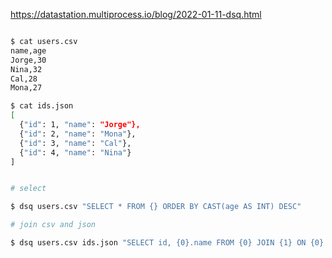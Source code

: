 

https://datastation.multiprocess.io/blog/2022-01-11-dsq.html


```bash

$ cat users.csv
name,age
Jorge,30
Nina,32
Cal,28
Mona,27

$ cat ids.json
[
  {"id": 1, "name": "Jorge"},
  {"id": 2, "name": "Mona"},
  {"id": 3, "name": "Cal"},
  {"id": 4, "name": "Nina"}
]


# select

$ dsq users.csv "SELECT * FROM {} ORDER BY CAST(age AS INT) DESC"

# join csv and json

$ dsq users.csv ids.json "SELECT id, {0}.name FROM {0} JOIN {1} ON {0}.name = {1}.name"



```